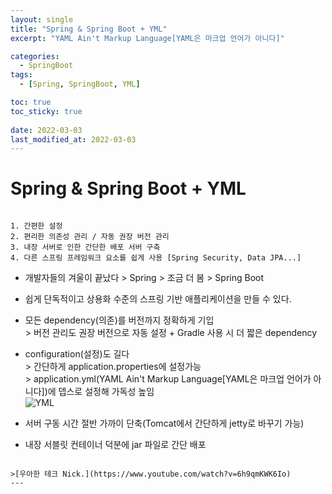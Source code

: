 ```yaml
---
layout: single
title: "Spring & Spring Boot + YML"
excerpt: "YAML Ain't Markup Language[YAML은 마크업 언어가 아니다]"

categories:
  - SpringBoot
tags:
  - [Spring, SpringBoot, YML]

toc: true
toc_sticky: true
 
date: 2022-03-03
last_modified_at: 2022-03-03
---
```


# Spring & Spring Boot + YML

```

1. 간편한 설정
2. 편리한 의존성 관리 / 자동 권장 버전 관리
3. 내장 서버로 인한 간단한 배포 서버 구축
4. 다른 스프링 프레임워크 요소를 쉽게 사용 [Spring Security, Data JPA...]

```
 - 개발자들의 겨울이 끝났다 > Spring > 조금 더 봄 > Spring Boot
 - 쉽게 단독적이고 상용화 수준의 스프링 기반 애플리케이션을 만들 수 있다.


 - 모든 dependency(의존)를 버전까지 정확하게 기입  
  \> 버전 관리도 권장 버전으로 자동 설정 + Gradle 사용 시 더 짧은 dependency
 - configuration(설정)도 길다  
  \> 간단하게 application.properties에 설정가능  
  \> application.yml(YAML Ain't Markup Language[YAML은 마크업 언어가 아니다])에 뎁스로 설정해 가독성 높임  
  ![YML](https://miro.medium.com/max/700/1*fDreWkSTvQwIXZnRKmaX6g.png)
 - 서버 구동 시간 절반 가까이 단축(Tomcat에서 간단하게 jetty로 바꾸기 가능)
 - 내장 서블릿 컨테이너 덕분에 jar 파일로 간단 배포


```

>[우아한 테크 Nick.](https://www.youtube.com/watch?v=6h9qmKWK6Io)
---
